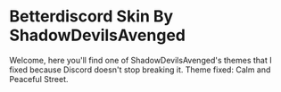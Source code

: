 # Betterdiscord Skin By ShadowDevilsAvenged
Welcome, here you'll find one of ShadowDevilsAvenged's themes that I fixed because Discord doesn't stop breaking it.
Theme fixed: Calm and Peaceful Street.
